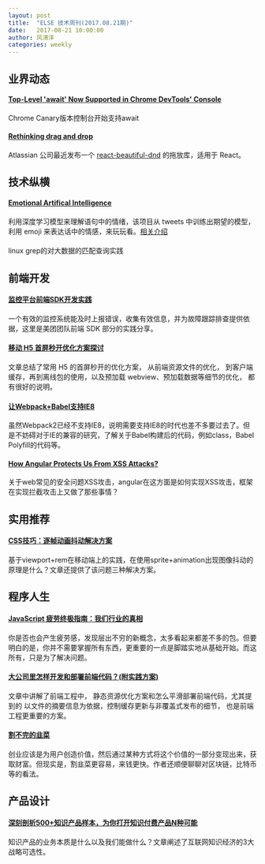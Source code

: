```yaml
---
layout: post
title:  "ELSE 技术周刊(2017.08.21期)"
date:   2017-08-21 10:00:00
author: 风清洋
categories: weekly
---
```


## 业界动态

#### [Top-Level 'await' Now Supported in Chrome DevTools' Console](https://twitter.com/umaar/status/897408737694109697)

Chrome Canary版本控制台开始支持await

#### [Rethinking drag and drop](https://medium.com/@alexandereardon/rethinking-drag-and-drop-d9f5770b4e6b)

Atlassian 公司最近发布一个 [react-beautiful-dnd](https://github.com/atlassian/react-beautiful-dnd) 的拖放库，适用于 React。

## 技术纵横

#### [Emotional Artifical Intelligence](https://deepmoji.mit.edu/)

利用深度学习模型来理解语句中的情绪，该项目从 tweets 中训练出期望的模型，利用 emoji 来表达话中的情感，来玩玩看。[相关介绍](https://www.technologyreview.com/s/608387/an-algorithm-trained-on-emoji-knows-when-youre-being-sarcastic-on-twitter/)

#### [](https://mp.weixin.qq.com/s?__biz=MjM5NTY0MTY1OQ==&mid=2654510836&idx=1&sn=4cb53acf0c7f1a8cfeccd639173b2259&chksm=bd395ea08a4ed7b6635c7ae7f304340c2bb8fb26b07ef2ba861df6bc438dffe05bee1c433386&mpshare=1&scene=1&srcid=0821ULT13ktL7hMR3NQF7447&key=be4ae3a2d743c4d2a626a89e6dc1d4cc1798bf2a08bce1d47ecc3ada0d2daf86d4849f17f3cd19db8fa90cf1ce1ee883cda16ab830646e84d300c64dacab563e534b6bc08fe0a593ac729dca4d9e0f63&ascene=0&uin=MzAwODQwMzU1&devicetype=iMac+MacBookPro14%2C2+OSX+OSX+10.12.5+build(16F2073)&version=12020810&nettype=WIFI&fontScale=100&pass_ticket=amDv0yi%2FY2MAFdNy3ciR%2Bs3NyX0ZUROYvtCDZNSWunV1i23YRr%2Bwbq3ems85ORBV)

linux grep的对大数据的匹配查询实践

## 前端开发

#### [监控平台前端SDK开发实践](https://juejin.im/post/598850c9f265da3e3b66c49e)

一个有效的监控系统能及时上报错误，收集有效信息，并为故障跟踪排查提供依据，这里是美团团队前端 SDK 部分的实践分享。

#### [移动 H5 首屏秒开优化方案探讨](http://blog.cnbang.net/tech/3477/)

文章总结了常用 H5 的首屏秒开的优化方案， 从前端资源文件的优化， 到客户端缓存，再到离线包的使用，以及预加载 webview、预加载数据等细节的优化， 都有很好的说明。

#### [让Webpack+Babel支持IE8](https://www.maizhiying.me/posts/2017/03/01/webpack-babel-ie8-support.html)

虽然Webpack2已经不支持IE8，说明需要支持IE8的时代也差不多要过去了。但是不妨碍对于IE的兼容的研究，了解关于Babel构建后的代码，例如class，Babel Polyfill的代码等。

#### [How Angular Protects Us From XSS Attacks?](https://hackernoon.com/how-angular-protects-us-from-xss-attacks-3cb7a7d49d95)

关于web常见的安全问题XSS攻击，angular在这方面是如何实现XSS攻击，框架在实现拦截攻击上又做了那些事情？

## 实用推荐

#### [CSS技巧：逐帧动画抖动解决方案](https://aotu.io/notes/2017/08/14/fix-sprite-anim/)

基于viewport+rem在移动端上的实践，在使用sprite+animation出现图像抖动的原理是什么？文章还提供了该问题三种解决方案。

## 程序人生

#### [JavaScript 疲劳终极指南：我们行业的真相](http://zcfy.cc/article/3914)

你是否也会产生疲劳感，发现层出不穷的新概念，太多看起来都差不多的包。但要明白的是，你并不需要掌握所有东西，更重要的一点是脚踏实地从基础开始。而这所有，只是为了解决问题。

#### [大公司里怎样开发和部署前端代码？(附实践方案)](http://www.jianshu.com/p/35e20bb361d0)

文章中讲解了前端工程中， 静态资源优化方案和怎么平滑部署前端代码，尤其提到的 以文件的摘要信息为依据，控制缓存更新与非覆盖式发布的细节， 也是前端工程更重要的方案。

#### [割不完的韭菜](https://mp.weixin.qq.com/s?__biz=MzI0MjA1Mjg2Ng==&mid=2649867381&idx=1&sn=72974764f20acfa562785054a6214359&chksm=f1075e18c670d70e7ebf14407422e6203a28184a6969d056770aae0e11d00686bd9622fc059c&mpshare=1&scene=1&srcid=0821xHmLO6VTitX6lzPYhJO8&key=1a8f9280f573accce958756a2a9fdbe01bb1e983e48c8c0a9a73a6ef669e0894d6ef370b828535d5d32a3d03e56020b2db07043b9913b0e3939fafffa83a712eb0d9708442d2845cd63f225eff18d111&ascene=0&uin=MzAwODQwMzU1&devicetype=iMac+MacBookPro14%2C2+OSX+OSX+10.12.5+build(16F2073)&version=12020810&nettype=WIFI&fontScale=100&pass_ticket=amDv0yi%2FY2MAFdNy3ciR%2Bs3NyX0ZUROYvtCDZNSWunV1i23YRr%2Bwbq3ems85ORBV)

创业应该是为用户创造价值，然后通过某种方式将这个价值的一部分变现出来，获取财富。但现实是，割韭菜更容易，来钱更快。作者还顺便聊聊对区块链，比特币等的看法。

## 产品设计

#### [深刻剖析500+知识产品样本，为你打开知识付费产品N种可能](https://mp.weixin.qq.com/s?__biz=MzIxNTAzNzU0Ng==&mid=2654587337&idx=1&sn=62f391cc10d3a04424e6ff409698d10b)

知识产品的业务本质是什么以及我们能做什么？文章阐述了互联网知识经济的3大战略可选性。
